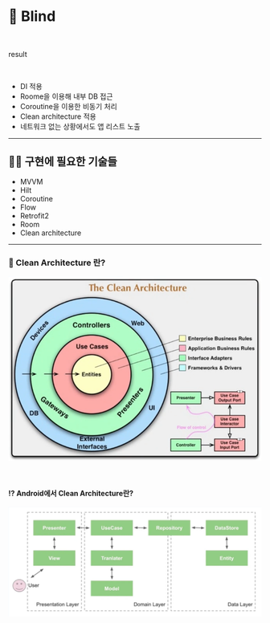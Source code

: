 # 📢 Blind

<br>

result 

<br>

- DI 적용
- Roome을 이용해 내부 DB 접근
- Coroutine을 이용한 비동기 처리
- Clean architecture 적용
- 네트워크 없는 상황에서도 앱 리스트 노출

---
## 💪🏻 구현에 필요한 기술들

- MVVM
- Hilt
- Coroutine
- Flow
- Retrofit2
- Room
- Clean architecture

---
### 📌 Clean Architecture 란?
![img.png](img.png)

<br>

#### ⁉️ Android에서 Clean Architecture란?
![img_1.png](img_1.png)